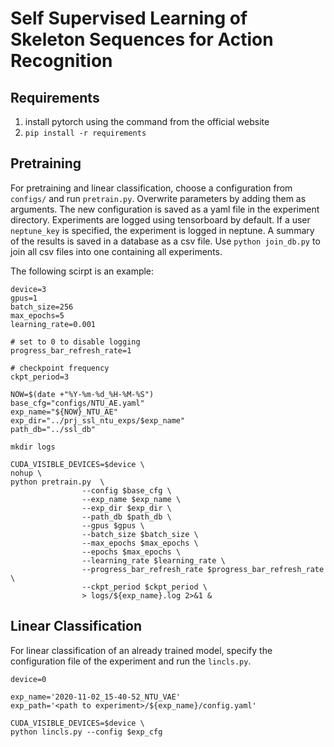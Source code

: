 # Self Supervised Learning of Skeleton Sequences for Action Recognition

## Requirements

1. install pytorch using the command from the official website
2. `pip install -r requirements`
 

## Pretraining

For pretraining and linear classification, choose a configuration from `configs/` and run `pretrain.py`. Overwrite parameters by adding them as arguments. The new configuration is saved as a yaml file in the experiment directory. Experiments are logged using tensorboard by default. If a user `neptune_key` is specified, the experiment is logged in neptune. A summary of the results is saved in a database as a csv file. Use `python join_db.py` to join all csv files into one containing all experiments.

The following scirpt is an example:

```
device=3
gpus=1
batch_size=256
max_epochs=5
learning_rate=0.001

# set to 0 to disable logging
progress_bar_refresh_rate=1

# checkpoint frequency
ckpt_period=3

NOW=$(date +"%Y-%m-%d_%H-%M-%S")
base_cfg="configs/NTU_AE.yaml"
exp_name="${NOW}_NTU_AE"
exp_dir="../prj_ssl_ntu_exps/$exp_name"
path_db="../ssl_db"

mkdir logs

CUDA_VISIBLE_DEVICES=$device \
nohup \
python pretrain.py  \
                --config $base_cfg \
                --exp_name $exp_name \
                --exp_dir $exp_dir \
                --path_db $path_db \
                --gpus $gpus \
                --batch_size $batch_size \
                --max_epochs $max_epochs \
                --epochs $max_epochs \
                --learning_rate $learning_rate \
                --progress_bar_refresh_rate $progress_bar_refresh_rate \
                --ckpt_period $ckpt_period \
                > logs/${exp_name}.log 2>&1 &

```

## Linear Classification

For linear classification of an already trained model, specify the configuration file of the experiment and run the `lincls.py`.

```
device=0

exp_name='2020-11-02_15-40-52_NTU_VAE'
exp_path='<path to experiment>/${exp_name}/config.yaml'

CUDA_VISIBLE_DEVICES=$device \
python lincls.py --config $exp_cfg

```
